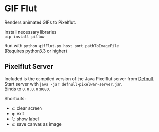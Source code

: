 # GIF Flut

Renders animated GIFs to Pixelflut.

Install necessary libraries  
`pip install pillow`

Run with
`python gifFlut.py host port pathToImageFile`  
(Requires python3.3 or higher)

## Pixelflut Server

Included is the compiled version of the Java Pixelflut server from [Defnull](https://github.com/defnull/pixelflut).  
Start server with `java -jar defnull-pixelwar-server.jar`.  
Binds to `0.0.0.0:8080`.  

Shortcuts:

- `c`: clear screen
- `q`: exit
- `l`: show label
- `s`: save canvas as image